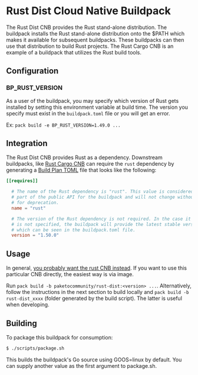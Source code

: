 # Rust Dist Cloud Native Buildpack

The Rust Dist CNB provides the Rust stand-alone distribution. The buildpack
installs the Rust stand-alone distribution onto the $PATH which makes it available for
subsequent buildpacks. These buildpacks can then use that distribution to build
Rust projects. The Rust Cargo CNB is an example of a buildpack that utilizes the Rust
build tools.

## Configuration

### BP_RUST_VERSION

As a user of the buildpack, you may specify which version of Rust gets installed by setting this environment variable at build time. The version you specify must exist in the `buildpack.toml` file or you will get an error.

Ex: `pack build -e BP_RUST_VERSION=1.49.0 ...`

## Integration

The Rust Dist CNB provides Rust as a dependency. Downstream buildpacks, like
[Rust Cargo CNB](https://github.com/paketo-community/cargo-install) can require the `rust`
dependency by generating a [Build Plan
TOML](https://github.com/buildpacks/spec/blob/master/buildpack.md#build-plan-toml)
file that looks like the following:

```toml
[[requires]]

  # The name of the Rust dependency is "rust". This value is considered
  # part of the public API for the buildpack and will not change without a plan
  # for deprecation.
  name = "rust"

  # The version of the Rust dependency is not required. In the case it
  # is not specified, the buildpack will provide the latest stable version, 
  # which can be seen in the buildpack.toml file.
  version = "1.50.0"
```

## Usage

In general, [you probably want the rust CNB instead](https://github.com/paketo-community/rust/#tldr). If you want to use this particular CNB directly, the easiest way is via image.

Run `pack build -b paketocommunity/rust-dist:<version> ...`. Alternatively, follow the instructions in the next section to build locally and `pack build -b rust-dist_xxxx` (folder generated by the build script). The latter is useful when developing.

## Building

To package this buildpack for consumption:

```bash
$ ./scripts/package.sh
```

This builds the buildpack's Go source using GOOS=linux by default. You can supply another value as the first argument to package.sh.
